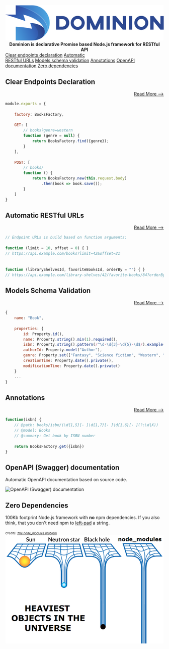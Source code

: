 <div style="text-align: center">
    <div class="homepage-logo">
        <img src="/assets/logo.svg" alt="Dominion Node.js RESTful API framework logo" />
    </div>
    <strong>Dominion is declarative Promise based Node.js framework for RESTful API</strong>
</div>


<div class="out-of-the-box">   
<a href="#clear-declaration" class="sp">Clear endpoints declaration</a>
<a href="#correct-restful-urls" class="sp">Automatic <br/> RESTful URLs</a>
<a href="#models-schema-validation" class="sp">Models schema validation</a>    
<a href="#annotations" class="sp">Annotations</a>    
<a href="#openapi-documentation" class="sp">OpenAPI documentation</a>    
<a href="#zero-dependencies" class="sp">Zero dependencies</a>  
</div>

  
  
<div id="clear-declaration">

## Clear Endpoints Declaration
<div style="text-align: right"> 

[Read More &xrarr;](/controllers/)
</div>

```js
module.exports = {

    factory: BooksFactory,

    GET: [
        // books?genre=western
        function (genre = null) {
            return BooksFactory.find({genre});
        }
    ],

    POST: [
        // books/
        function () {
            return BooksFactory.new(this.request.body)
                .then(book => book.save());
        }
    ]
}
```
</div>

<div id="correct-restful-urls">

## Automatic RESTful URLs
<div style="text-align: right"> 

[Read More &xrarr;](/controllers/uri-creation/)
</div>

```js
// Endpoint URLs is build based on function arguments:

function (limit = 10, offset = 0) { }
// https://api.example.com/books?limit=42&offset=21


function (libraryShelvesId, favoriteBooksId, orderBy = "") { }
// https://api.example.com/library-shelves/42/favorite-books/84?orderBy=+author

```
</div>


<div id="models-schema-validation">

## Models Schema Validation
<div style="text-align: right"> 

[Read More &xrarr;](/properties/)
</div>

```js
{
    name: "Book",
    
    properties: {
        id: Property.id(),
        name: Property.string().min(1).required(),
        isbn: Property.string().pattern(/^\d-\d{3}-\d{5}-\d$/).example("0-330-25864-8"),
        authorId: Property.model("Author"),
        genre: Property.set(["Fantasy", "Science fiction", "Western", "Romance"]),
        creationTime: Property.date().private(),
        modificationTime: Property.date().private()
    }
    ...
}
```
</div>

<div id="annotations">

## Annotations
<div style="text-align: right"> 

[Read More &xrarr;](/annotations/)
</div>

```js
function(isbn) {
    // @path: books/isbn/(\d{1,5}[- ]\d{1,7}[- ]\d{1,6}[- ](?:\d|X))
    // @model: Books    
    // @summary: Get book by ISBN number
    
    return BooksFactory.get({isbn})
}
```
</div>

<div id="openapi-documentation">

## OpenAPI (Swagger) documentation

Automatic OpenAPI documentation based on source code.

![OpenAPI (Swagger) documentation](/assets/openapі.png)
</div>

<div id="zero-dependencies">

## Zero Dependencies

100Kb footprint Node.js framework with __no__ npm dependencies. If you also think, that
you don't need npm to [left-pad](https://www.theregister.co.uk/2016/03/23/npm_left_pad_chaos/) a string. 

_<small style="font-size:.6rem">Credits: [The node_modules problem](https://dev.to/leoat12/the-nodemodules-problem-29dc)</small>_
![OpenAPI (Swagger) documentation](/assets/node_modules.png)
</div>
